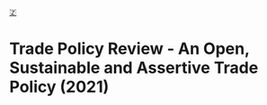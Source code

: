 [🇿](zotero://select/library/items/UISCQSJG)


# Trade Policy Review - An Open, Sustainable and Assertive Trade Policy (2021)


